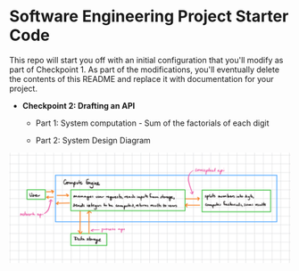 # Software Engineering Project Starter Code

This repo will start you off with an initial configuration that you'll modify as part of Checkpoint 1. As part of the modifications, you'll eventually delete the contents of this README and replace it with documentation for your project.


- **Checkpoint 2: Drafting an API**
	- Part 1: System computation
			- Sum of the factorials of each digit
			
	- Part 2: System Design Diagram

![Sum of Factorials API Diagram](images/checkpoint2diagram.jpeg)
	